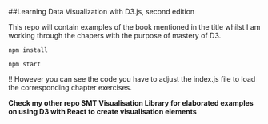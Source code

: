 ##Learning Data Visualization with D3.js, second edition

This repo will contain examples of the book mentioned in the title whilst I am working through the chapers with 
the purpose of mastery of D3. 


```
npm install

npm start

```

!! However you can see the code you have to adjust the index.js file to load the corresponding chapter exercises. 

**Check my other repo SMT Visualisation Library for elaborated examples on using D3 with React to create visualisation elements**

